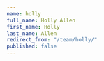 ```yaml
---
name: holly
full_name: Holly Allen
first_name: Holly
last_name: Allen
redirect_from: "/team/holly/"
published: false
---
```


